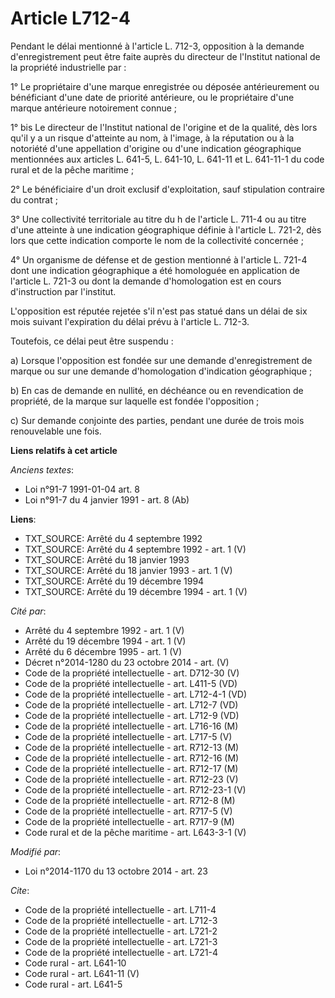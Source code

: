# Article L712-4

Pendant le délai mentionné à l'article L. 712-3, opposition à la demande d'enregistrement peut être faite auprès du directeur
de l'Institut national de la propriété industrielle par : 

1° Le propriétaire d'une marque enregistrée ou déposée antérieurement ou bénéficiant d'une date de priorité antérieure, ou le
propriétaire d'une marque antérieure notoirement connue ; 

1° bis Le directeur de l'Institut national de l'origine et de la qualité, dès lors qu'il y a un risque d'atteinte au nom, à
l'image, à la réputation ou à la notoriété d'une appellation d'origine ou d'une indication géographique mentionnées aux
articles L. 641-5, L. 641-10, L. 641-11 et L. 641-11-1 du code rural et de la pêche maritime ; 

2° Le bénéficiaire d'un droit exclusif d'exploitation, sauf stipulation contraire du contrat ; 

3° Une collectivité territoriale au titre du h de l'article L. 711-4 ou au titre d'une atteinte à une indication géographique
définie à l'article L. 721-2, dès lors que cette indication comporte le nom de la collectivité concernée ; 

4° Un organisme de défense et de gestion mentionné à l'article L. 721-4 dont une indication géographique a été homologuée en
application de l'article L. 721-3 ou dont la demande d'homologation est en cours d'instruction par l'institut. 

L'opposition est réputée rejetée s'il n'est pas statué dans un délai de six mois suivant l'expiration du délai prévu à
l'article L. 712-3. 

Toutefois, ce délai peut être suspendu : 

a) Lorsque l'opposition est fondée sur une demande d'enregistrement de marque ou sur une demande d'homologation d'indication
géographique ; 

b) En cas de demande en nullité, en déchéance ou en revendication de propriété, de la marque sur laquelle est fondée
l'opposition ; 

c) Sur demande conjointe des parties, pendant une durée de trois mois renouvelable une fois.

**Liens relatifs à cet article**

_Anciens textes_:

  - Loi n°91-7 1991-01-04 art. 8
  - Loi n°91-7 du 4 janvier 1991 - art. 8 (Ab)

**Liens**:

  - TXT_SOURCE: Arrêté du 4 septembre 1992
  - TXT_SOURCE: Arrêté du 4 septembre 1992 - art. 1 (V)
  - TXT_SOURCE: Arrêté du 18 janvier 1993
  - TXT_SOURCE: Arrêté du 18 janvier 1993 - art. 1 (V)
  - TXT_SOURCE: Arrêté du 19 décembre 1994
  - TXT_SOURCE: Arrêté du 19 décembre 1994 - art. 1 (V)

_Cité par_:

  - Arrêté du 4 septembre 1992 - art. 1 (V)
  - Arrêté du 19 décembre 1994 - art. 1 (V)
  - Arrêté du 6 décembre 1995 - art. 1 (V)
  - Décret n°2014-1280 du 23 octobre 2014 - art. (V)
  - Code de la propriété intellectuelle - art. D712-30 (V)
  - Code de la propriété intellectuelle - art. L411-5 (VD)
  - Code de la propriété intellectuelle - art. L712-4-1 (VD)
  - Code de la propriété intellectuelle - art. L712-7 (VD)
  - Code de la propriété intellectuelle - art. L712-9 (VD)
  - Code de la propriété intellectuelle - art. L716-16 (M)
  - Code de la propriété intellectuelle - art. L717-5 (V)
  - Code de la propriété intellectuelle - art. R712-13 (M)
  - Code de la propriété intellectuelle - art. R712-16 (M)
  - Code de la propriété intellectuelle - art. R712-17 (M)
  - Code de la propriété intellectuelle - art. R712-23 (V)
  - Code de la propriété intellectuelle - art. R712-23-1 (V)
  - Code de la propriété intellectuelle - art. R712-8 (M)
  - Code de la propriété intellectuelle - art. R717-5 (V)
  - Code de la propriété intellectuelle - art. R717-9 (M)
  - Code rural et de la pêche maritime - art. L643-3-1 (V)

_Modifié par_:

  - Loi n°2014-1170 du 13 octobre 2014 - art. 23

_Cite_:

  - Code de la propriété intellectuelle - art. L711-4
  - Code de la propriété intellectuelle - art. L712-3
  - Code de la propriété intellectuelle - art. L721-2
  - Code de la propriété intellectuelle - art. L721-3
  - Code de la propriété intellectuelle - art. L721-4
  - Code rural - art. L641-10
  - Code rural - art. L641-11 (V)
  - Code rural - art. L641-5
